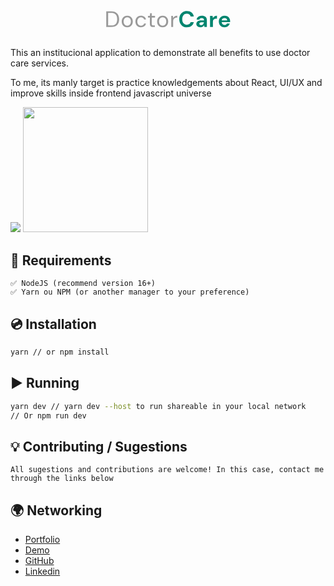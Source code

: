 <div style="text-align: center">
<a  href="https://doctor-care.moesiomarcelino.com" target="">
<svg style="text-align: center" width="200" height="auto" viewBox="0 0 134 19" fill="none" xmlns="http://www.w3.org/2000/svg">
<path d="M0.775879 18V1.19999H5.93588C8.89588 1.19999 11.0719 1.95199 12.4639 3.45599C13.8719 4.95999 14.5759 7.02399 14.5759 9.64799C14.5759 12.224 13.8719 14.264 12.4639 15.768C11.0719 17.256 8.89588 18 5.93588 18H0.775879ZM2.79188 16.32H5.88788C7.51988 16.32 8.81588 16.056 9.77588 15.528C10.7519 14.984 11.4479 14.216 11.8639 13.224C12.2799 12.216 12.4879 11.024 12.4879 9.64799C12.4879 8.23999 12.2799 7.03199 11.8639 6.02399C11.4479 5.01599 10.7519 4.23999 9.77588 3.69599C8.81588 3.15199 7.51988 2.87999 5.88788 2.87999H2.79188V16.32Z" fill="#999"/>
<path d="M23.2708 18.288C22.1508 18.288 21.1428 18.032 20.2468 17.52C19.3508 17.008 18.6388 16.288 18.1108 15.36C17.5988 14.416 17.3428 13.312 17.3428 12.048C17.3428 10.784 17.6068 9.68799 18.1348 8.75999C18.6628 7.81599 19.3748 7.08799 20.2708 6.57599C21.1828 6.06399 22.1988 5.80799 23.3188 5.80799C24.4388 5.80799 25.4468 6.06399 26.3428 6.57599C27.2388 7.08799 27.9428 7.81599 28.4548 8.75999C28.9828 9.68799 29.2468 10.784 29.2468 12.048C29.2468 13.312 28.9828 14.416 28.4548 15.36C27.9268 16.288 27.2068 17.008 26.2948 17.52C25.3988 18.032 24.3908 18.288 23.2708 18.288ZM23.2708 16.56C23.9588 16.56 24.5988 16.392 25.1908 16.056C25.7828 15.72 26.2628 15.216 26.6308 14.544C26.9988 13.872 27.1828 13.04 27.1828 12.048C27.1828 11.056 26.9988 10.224 26.6308 9.55199C26.2788 8.87999 25.8068 8.37599 25.2148 8.03999C24.6228 7.70399 23.9908 7.53599 23.3188 7.53599C22.6308 7.53599 21.9908 7.70399 21.3988 8.03999C20.8068 8.37599 20.3268 8.87999 19.9588 9.55199C19.5908 10.224 19.4068 11.056 19.4068 12.048C19.4068 13.04 19.5908 13.872 19.9588 14.544C20.3268 15.216 20.7988 15.72 21.3748 16.056C21.9668 16.392 22.5988 16.56 23.2708 16.56Z" fill="#999"/>
<path d="M38.0019 18.288C36.8659 18.288 35.8419 18.032 34.9299 17.52C34.0339 16.992 33.3219 16.264 32.7939 15.336C32.2819 14.392 32.0259 13.296 32.0259 12.048C32.0259 10.8 32.2819 9.71199 32.7939 8.78399C33.3219 7.83999 34.0339 7.11199 34.9299 6.59999C35.8419 6.07199 36.8659 5.80799 38.0019 5.80799C39.4099 5.80799 40.5939 6.17599 41.5539 6.91199C42.5299 7.64799 43.1459 8.63199 43.4019 9.86399H41.3379C41.1779 9.12799 40.7859 8.55999 40.1619 8.15999C39.5379 7.74399 38.8099 7.53599 37.9779 7.53599C37.3059 7.53599 36.6739 7.70399 36.0819 8.03999C35.4899 8.37599 35.0099 8.87999 34.6419 9.55199C34.2739 10.224 34.0899 11.056 34.0899 12.048C34.0899 13.04 34.2739 13.872 34.6419 14.544C35.0099 15.216 35.4899 15.728 36.0819 16.08C36.6739 16.416 37.3059 16.584 37.9779 16.584C38.8099 16.584 39.5379 16.384 40.1619 15.984C40.7859 15.568 41.1779 14.984 41.3379 14.232H43.4019C43.1619 15.432 42.5539 16.408 41.5779 17.16C40.6019 17.912 39.4099 18.288 38.0019 18.288Z" fill="#999"/>
<path d="M51.0733 18C49.9853 18 49.1293 17.736 48.5053 17.208C47.8813 16.68 47.5693 15.728 47.5693 14.352V7.79999H45.5053V6.09599H47.5693L47.8333 3.23999H49.5853V6.09599H53.0893V7.79999H49.5853V14.352C49.5853 15.104 49.7373 15.616 50.0413 15.888C50.3453 16.144 50.8813 16.272 51.6493 16.272H52.8973V18H51.0733Z" fill="#999"/>
<path d="M61.2264 18.288C60.1064 18.288 59.0984 18.032 58.2024 17.52C57.3064 17.008 56.5944 16.288 56.0664 15.36C55.5544 14.416 55.2984 13.312 55.2984 12.048C55.2984 10.784 55.5624 9.68799 56.0904 8.75999C56.6184 7.81599 57.3304 7.08799 58.2264 6.57599C59.1384 6.06399 60.1544 5.80799 61.2744 5.80799C62.3944 5.80799 63.4024 6.06399 64.2984 6.57599C65.1944 7.08799 65.8984 7.81599 66.4104 8.75999C66.9384 9.68799 67.2024 10.784 67.2024 12.048C67.2024 13.312 66.9384 14.416 66.4104 15.36C65.8824 16.288 65.1624 17.008 64.2504 17.52C63.3544 18.032 62.3464 18.288 61.2264 18.288ZM61.2264 16.56C61.9144 16.56 62.5544 16.392 63.1464 16.056C63.7384 15.72 64.2184 15.216 64.5864 14.544C64.9544 13.872 65.1384 13.04 65.1384 12.048C65.1384 11.056 64.9544 10.224 64.5864 9.55199C64.2344 8.87999 63.7624 8.37599 63.1704 8.03999C62.5784 7.70399 61.9464 7.53599 61.2744 7.53599C60.5864 7.53599 59.9464 7.70399 59.3544 8.03999C58.7624 8.37599 58.2824 8.87999 57.9144 9.55199C57.5464 10.224 57.3624 11.056 57.3624 12.048C57.3624 13.04 57.5464 13.872 57.9144 14.544C58.2824 15.216 58.7544 15.72 59.3304 16.056C59.9224 16.392 60.5544 16.56 61.2264 16.56Z" fill="#999"/>
<path d="M70.4856 18V6.09599H72.3096L72.4776 8.37599C72.8456 7.59199 73.4056 6.96799 74.1576 6.50399C74.9096 6.03999 75.8376 5.80799 76.9416 5.80799V7.91999H76.3896C75.6856 7.91999 75.0376 8.04799 74.4456 8.30399C73.8536 8.54399 73.3816 8.95999 73.0296 9.55199C72.6776 10.144 72.5016 10.96 72.5016 12V18H70.4856Z" fill="#999"/>
<path d="M87.2683 18.288C85.5723 18.288 84.1163 17.928 82.9003 17.208C81.6843 16.472 80.7483 15.456 80.0923 14.16C79.4363 12.848 79.1083 11.336 79.1083 9.62399C79.1083 7.91199 79.4363 6.39999 80.0923 5.08799C80.7483 3.77599 81.6843 2.75199 82.9003 2.01599C84.1163 1.27999 85.5723 0.911987 87.2683 0.911987C89.2843 0.911987 90.9323 1.41599 92.2123 2.42399C93.5083 3.41599 94.3163 4.81599 94.6363 6.62399H91.2523C91.0443 5.71199 90.5963 4.99999 89.9083 4.48799C89.2363 3.95999 88.3403 3.69599 87.2203 3.69599C85.6683 3.69599 84.4523 4.22399 83.5723 5.27999C82.6923 6.33599 82.2523 7.78399 82.2523 9.62399C82.2523 11.464 82.6923 12.912 83.5723 13.968C84.4523 15.008 85.6683 15.528 87.2203 15.528C88.3403 15.528 89.2363 15.288 89.9083 14.808C90.5963 14.312 91.0443 13.632 91.2523 12.768H94.6363C94.3163 14.496 93.5083 15.848 92.2123 16.824C90.9323 17.8 89.2843 18.288 87.2683 18.288Z" fill="#00856F"/>
<path d="M101.868 18.288C100.844 18.288 100.004 18.128 99.3476 17.808C98.6916 17.472 98.2036 17.032 97.8836 16.488C97.5636 15.944 97.4036 15.344 97.4036 14.688C97.4036 13.584 97.8356 12.688 98.6996 12C99.5636 11.312 100.86 10.968 102.588 10.968H105.612V10.68C105.612 9.86399 105.38 9.26399 104.916 8.87999C104.452 8.49599 103.876 8.30399 103.188 8.30399C102.564 8.30399 102.02 8.45599 101.556 8.75999C101.092 9.04799 100.804 9.47999 100.692 10.056H97.6916C97.7716 9.19199 98.0596 8.43999 98.5556 7.79999C99.0676 7.15999 99.7236 6.67199 100.524 6.33599C101.324 5.98399 102.22 5.80799 103.212 5.80799C104.908 5.80799 106.244 6.23199 107.22 7.07999C108.196 7.92799 108.684 9.12799 108.684 10.68V18H106.068L105.78 16.08C105.428 16.72 104.932 17.248 104.292 17.664C103.668 18.08 102.86 18.288 101.868 18.288ZM102.564 15.888C103.444 15.888 104.124 15.6 104.604 15.024C105.1 14.448 105.412 13.736 105.54 12.888H102.924C102.108 12.888 101.524 13.04 101.172 13.344C100.82 13.632 100.644 13.992 100.644 14.424C100.644 14.888 100.82 15.248 101.172 15.504C101.524 15.76 101.988 15.888 102.564 15.888Z" fill="#00856F"/>
<path d="M112.095 18V6.09599H114.831L115.119 8.32799C115.551 7.55999 116.135 6.95199 116.871 6.50399C117.623 6.03999 118.503 5.80799 119.511 5.80799V9.04799H118.647C117.975 9.04799 117.375 9.15199 116.847 9.35999C116.319 9.56799 115.903 9.92799 115.599 10.44C115.311 10.952 115.167 11.664 115.167 12.576V18H112.095Z" fill="#00856F"/>
<path d="M127.664 18.288C126.464 18.288 125.4 18.032 124.472 17.52C123.544 17.008 122.816 16.288 122.288 15.36C121.76 14.432 121.496 13.36 121.496 12.144C121.496 10.912 121.752 9.81599 122.264 8.85599C122.792 7.89599 123.512 7.15199 124.424 6.62399C125.352 6.07999 126.44 5.80799 127.688 5.80799C128.856 5.80799 129.888 6.06399 130.784 6.57599C131.68 7.08799 132.376 7.79199 132.872 8.68799C133.384 9.56799 133.64 10.552 133.64 11.64C133.64 11.816 133.632 12 133.616 12.192C133.616 12.384 133.608 12.584 133.592 12.792H124.544C124.608 13.72 124.928 14.448 125.504 14.976C126.096 15.504 126.808 15.768 127.64 15.768C128.264 15.768 128.784 15.632 129.2 15.36C129.632 15.072 129.952 14.704 130.16 14.256H133.28C133.056 15.008 132.68 15.696 132.152 16.32C131.64 16.928 131 17.408 130.232 17.76C129.48 18.112 128.624 18.288 127.664 18.288ZM127.688 8.30399C126.936 8.30399 126.272 8.51999 125.696 8.95199C125.12 9.36799 124.752 10.008 124.592 10.872H130.52C130.472 10.088 130.184 9.46399 129.656 8.99999C129.128 8.53599 128.472 8.30399 127.688 8.30399Z" fill="#00856F"/>
</svg>
</a>
</div>
</br >

This an institucional application to demonstrate all benefits to use doctor care services.

To me, its manly target is practice knowledgements about React, UI/UX and improve skills inside frontend javascript universe

<img src="https://user-images.githubusercontent.com/37598129/220448514-a3600cd6-26da-4bdb-b011-a737cb6d73cd.gif">
<img width="200" src="https://user-images.githubusercontent.com/37598129/220448853-ff0c4d58-b0f2-48d9-b071-2f1a8c502e00.gif">

## 🎯️ Requirements

    ✅️ NodeJS (recommend version 16+)
    ✅️ Yarn ou NPM (or another manager to your preference)

## 💿️ Installation

```bash
yarn // or npm install
```

## ▶️ Running

```bash
yarn dev // yarn dev --host to run shareable in your local network
// Or npm run dev
```

## 💡️ Contributing / Sugestions

    All sugestions and contributions are welcome! In this case, contact me through the links below

## 🌍️ Networking

- [Portfolio](https://moesiomarcelino.com)
- [Demo](https://doctor-care.moesiomarcelino.com)
- [GitHub](https://github.com/MoesioMarcelino)
- [Linkedin](https://br.linkedin.com/in/mo%C3%A9sio-marcelino-2348a5152)
